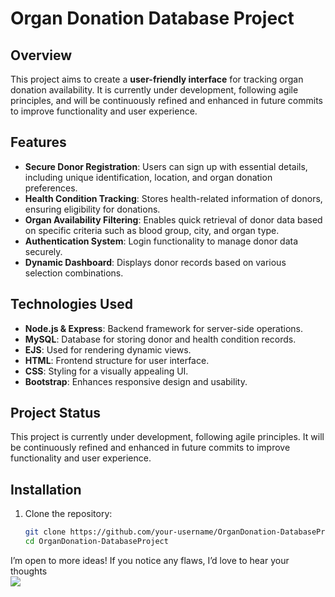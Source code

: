 # Organ Donation Database Project

## Overview
This project aims to create a **user-friendly interface** for tracking organ donation availability. It is currently under development, following agile principles, and will be continuously refined and enhanced in future commits to improve functionality and user experience.

## Features
- **Secure Donor Registration**: Users can sign up with essential details, including unique identification, location, and organ donation preferences.
- **Health Condition Tracking**: Stores health-related information of donors, ensuring eligibility for donations.
- **Organ Availability Filtering**: Enables quick retrieval of donor data based on specific criteria such as blood group, city, and organ type.
- **Authentication System**: Login functionality to manage donor data securely.
- **Dynamic Dashboard**: Displays donor records based on various selection combinations.

## Technologies Used
- **Node.js & Express**: Backend framework for server-side operations.
- **MySQL**: Database for storing donor and health condition records.
- **EJS**: Used for rendering dynamic views.
- **HTML**: Frontend structure for user interface.
- **CSS**: Styling for a visually appealing UI.
- **Bootstrap**: Enhances responsive design and usability.


## Project Status

This project is currently under development, following agile principles. It will be continuously refined and enhanced in future commits to improve functionality and user experience.

## Installation
1. Clone the repository:
   ```bash
   git clone https://github.com/your-username/OrganDonation-DatabaseProject.git
   cd OrganDonation-DatabaseProject


 I’m open to more ideas! If you notice any flaws, I’d love to hear your thoughts
 <br>
![](https://komarev.com/ghpvc/?username=VA-run&label=Visitors&color=blue)

